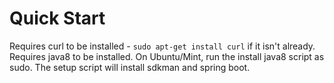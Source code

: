 # Quick Start

Requires curl to be installed - `sudo apt-get install curl` if it isn't already. 
Requires java8 to be installed. On Ubuntu/Mint, run the install java8 script as sudo.
The setup script will install sdkman and spring boot.
